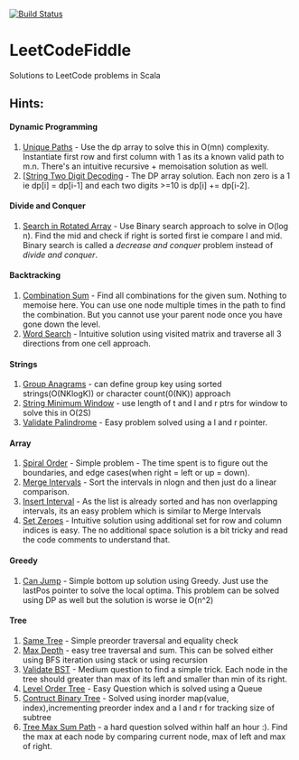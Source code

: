 [![Build Status](https://travis-ci.org/IamConstantine/LeetCodeFiddle.svg?branch=master)](https://travis-ci.org/IamConstantine/LeetCodeFiddle)
# LeetCodeFiddle
Solutions to LeetCode problems in Scala


## Hints:

#### **Dynamic Programming**

1. [Unique Paths](https://leetcode.com/problems/unique-paths) - Use the dp array to solve this in O(mn) complexity. Instantiate first row and first column with 1 as its a known valid path to m.n. There's an intuitive recursive + memoisation solution as well.
2. [[String Two Digit Decoding](https://leetcode.com/problems/decode-ways) - The DP array solution. Each non zero is a 1 ie dp[i] = dp[i-1] and each two digits >=10 is dp[i] += dp[i-2].

#### **Divide and Conquer**

1. [Search in Rotated Array](https://leetcode.com/problems/search-in-rotated-sorted-array/) - Use Binary search approach to solve in O(log n). Find the mid and check if right is sorted first ie compare l and mid. Binary search is called a _decrease and conquer_ problem instead of _divide and conquer_.


#### **Backtracking**

1. [Combination Sum](https://leetcode.com/problems/combination-sum) - Find all combinations for the given sum. Nothing to memoise here. You can use one node multiple times in the path to find the combination. But you cannot use your parent node once you have gone down the level.
2. [Word Search](https://leetcode.com/problems/word-search) - Intuitive solution using visited matrix and traverse all 3 directions from one cell approach.

#### **Strings**

1. [Group Anagrams](https://leetcode.com/problems/group-anagrams) - can define group key using sorted strings(O(NKlogK)) or character count(0(NK)) approach
2. [String Minimum Window](https://leetcode.com/problems/minimum-window-substring) - use length of t and l and r ptrs for window to solve this in O(2S)
3. [Validate Palindrome](https://leetcode.com/problems/valid-palindrome) - Easy problem solved using a l and r pointer.

#### **Array**

1. [Spiral Order](https://leetcode.com/problems/spiral-matrix) - Simple problem - The time spent is to figure out the boundaries, and edge cases(when right = left or up = down).
2. [Merge Intervals](https://leetcode.com/problems/merge-intervals) - Sort the intervals in nlogn and then just do a linear comparison.
3. [Insert Interval](https://leetcode.com/problems/insert-interval) - As the list is already sorted and has non overlapping intervals, its an easy problem which is similar to Merge Intervals
4. [Set Zeroes](https://leetcode.com/problems/set-matrix-zeroes) - Intuitive solution using additional set for row and column indices is easy. The no additional space solution is a bit tricky and read the code comments to understand that. 

#### **Greedy**

1. [Can Jump](https://leetcode.com/problems/jump-game) - Simple bottom up solution using Greedy. Just use the lastPos pointer to solve the local optima. This problem can be solved using DP as well but the solution is worse ie O(n^2)

#### **Tree**

1. [Same Tree](https://leetcode.com/problems/same-tree) - Simple preorder traversal and equality check
2. [Max Depth](https://leetcode.com/problems/maximum-depth-of-binary-tree) - easy tree traversal and sum. This can be solved either using BFS iteration using stack or using recursion
3. [Validate BST](https://leetcode.com/problems/validate-binary-search-tree) - Medium question to find a simple trick. Each node in the tree should greater than max of its left and smaller than min of its right.
4. [Level Order Tree](https://leetcode.com/problems/binary-tree-level-order-traversal) - Easy Question which is solved using a Queue
5. [Contruct Binary Tree](https://leetcode.com/problems/construct-binary-tree-from-preorder-and-inorder-traversal) - Solved using inorder map(value, index),incrementing preorder index and a l and r for tracking size of subtree 
5. [Tree Max Sum Path](https://leetcode.com/problems/binary-tree-maximum-path-sum) - a hard question solved within half an hour :). Find the max at each node by comparing current node, max of left and max of right.
